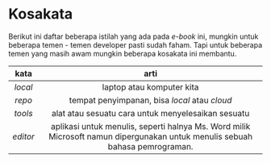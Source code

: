 # Kosakata

Berikut ini daftar beberapa istilah yang ada pada _e-book_ ini, mungkin untuk beberapa temen - temen developer pasti sudah faham. Tapi untuk beberapa temen yang masih awam mungkin beberapa kosakata ini membantu.

| kata | arti
| :--: | :------:
| _local_ | laptop atau komputer kita
| _repo_ | tempat penyimpanan, bisa _local_ atau _cloud_
| _tools_ | alat atau sesuatu cara untuk menyelesaikan sesuatu
| _editor_ | aplikasi untuk menulis, seperti halnya Ms. Word milik Microsoft namun dipergunakan untuk menulis sebuah bahasa pemrograman.

